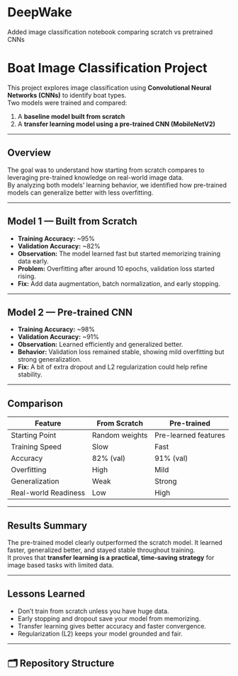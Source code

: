 # DeepWake
Added image classification notebook comparing scratch vs pretrained CNNs

# Boat Image Classification Project

This project explores image classification using **Convolutional Neural Networks (CNNs)** to identify boat types.  
Two models were trained and compared:
1. A **baseline model built from scratch**
2. A **transfer learning model using a pre-trained CNN (MobileNetV2)**

---

## Overview

The goal was to understand how starting from scratch compares to leveraging pre-trained knowledge on real-world image data.  
By analyzing both models’ learning behavior, we identified how pre-trained models can generalize better with less overfitting.

---

## Model 1 — Built from Scratch

- **Training Accuracy:** ~95%  
- **Validation Accuracy:** ~82%  
- **Observation:** The model learned fast but started memorizing training data early.  
- **Problem:** Overfitting after around 10 epochs, validation loss started rising.  
- **Fix:** Add data augmentation, batch normalization, and early stopping.

---

## Model 2 — Pre-trained CNN

- **Training Accuracy:** ~98%  
- **Validation Accuracy:** ~91%  
- **Observation:** Learned efficiently and generalized better.  
- **Behavior:** Validation loss remained stable, showing mild overfitting but strong generalization.  
- **Fix:** A bit of extra dropout and L2 regularization could help refine stability.

---

## Comparison

| Feature | From Scratch | Pre-trained |
|----------|---------------|-------------|
| Starting Point | Random weights | Pre-learned features |
| Training Speed | Slow | Fast |
| Accuracy | 82% (val) | 91% (val) |
| Overfitting | High | Mild |
| Generalization | Weak | Strong |
| Real-world Readiness | Low | High |

---

## Results Summary

The pre-trained model clearly outperformed the scratch model. It learned faster, generalized better, and stayed stable throughout training.  
It proves that **transfer learning is a practical, time-saving strategy** for image based tasks with limited data.

---

## Lessons Learned

- Don’t train from scratch unless you have huge data.  
- Early stopping and dropout save your model from memorizing.  
- Transfer learning gives better accuracy and faster convergence.  
- Regularization (L2) keeps your model grounded and fair.

---

## 🗂️ Repository Structure

